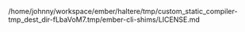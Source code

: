 /home/johnny/workspace/ember/haltere/tmp/custom_static_compiler-tmp_dest_dir-fLbaVoM7.tmp/ember-cli-shims/LICENSE.md
